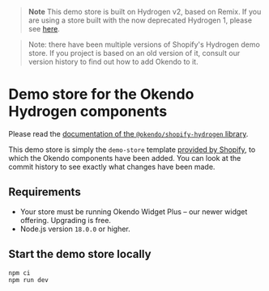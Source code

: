 > **Note**
> This demo store is built on Hydrogen v2, based on Remix. If you are using a store built with the now deprecated Hydrogen 1, please see [here](https://github.com/okendo/okendo-shopify-hydrogen-demo/tree/hydrogen-1-archive).

> Note: there have been multiple versions of Shopify's Hydrogen demo store. If you project is based on an old version of it, consult our version history to find out how to add Okendo to it.

# Demo store for the Okendo Hydrogen components

Please read the [documentation of the `@okendo/shopify-hydrogen` library](https://www.npmjs.com/package/@okendo/shopify-hydrogen).

This demo store is simply the `demo-store` template [provided by Shopify](https://shopify.dev/docs/custom-storefronts/hydrogen/getting-started/quickstart), to which the Okendo components have been added. You can look at the commit history to see exactly what changes have been made.

## Requirements

- Your store must be running Okendo Widget Plus – our newer widget offering. Upgrading is free.
- Node.js version `18.0.0` or higher.

## Start the demo store locally

```bash
npm ci
npm run dev
```
